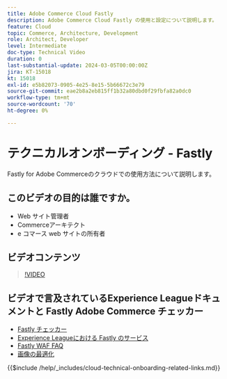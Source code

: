 ```yaml
---
title: Adobe Commerce Cloud Fastly
description: Adobe Commerce Cloud Fastly の使用と設定について説明します。
feature: Cloud
topic: Commerce, Architecture, Development
role: Architect, Developer
level: Intermediate
doc-type: Technical Video
duration: 0
last-substantial-update: 2024-03-05T00:00:00Z
jira: KT-15018
kt: 15018
exl-id: e5b82073-0905-4e25-8e15-5b66672c3e79
source-git-commit: eae2b8a2eb815ff1b32a80dbd0f29fbfa82a0dc0
workflow-type: tm+mt
source-wordcount: '70'
ht-degree: 0%

---
```


# テクニカルオンボーディング - Fastly

Fastly for Adobe Commerceのクラウドでの使用方法について説明します。

## このビデオの目的は誰ですか。

- Web サイト管理者
- Commerceアーキテクト
- e コマース web サイトの所有者

## ビデオコンテンツ

>[!VIDEO](https://video.tv.adobe.com/v/3432811?learn=on&captions=jpn)

## ビデオで言及されているExperience Leagueドキュメントと Fastly Adobe Commerce チェッカー

- [Fastly チェッカー ](https://adobe-commerce-tester.freetls.fastly.net/adobe-commerce-tester/)
- [Experience Leagueにおける Fastly のサービス ](https://experienceleague.adobe.com/docs/commerce-cloud-service/user-guide/cdn/fastly.html?lang=ja)
- [Fastly WAF FAQ](https://experienceleague.adobe.com/docs/commerce-knowledge-base/kb/faq/web-application-firewall-waf-powered-by-fastly-the-faq.html?lang=ja)
- [ 画像の最適化 ](https://experienceleague.adobe.com/docs/commerce-operations/implementation-playbook/best-practices/development/image-optimization.html?lang=ja)

{{$include /help/_includes/cloud-technical-onboarding-related-links.md}}

